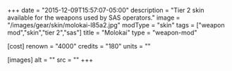 +++
date = "2015-12-09T15:57:07-05:00"
description = "Tier 2 skin available for the weapons used by SAS operators."
image = "/images/gear/skin/molokai-l85a2.jpg"
modType = "skin"
tags = ["weapon mod","skin","tier 2","sas"]
title = "Molokai"
type = "weapon-mod"

[cost]
  renown = "4000"
  credits = "180"
  units = ""

[images]
  alt = ""
  src = ""
+++
